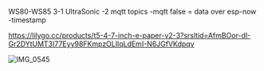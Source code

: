 WS80-WS85 3-1 UltraSonic
-2 mqtt topics
-mqtt false = data over esp-now
-timestamp

https://lilygo.cc/products/t5-4-7-inch-e-paper-v2-3?srsltid=AfmBOor-dI-Gr2DYtUMT3I77Eyy98FKmpzOLIlqLdEmI-N6JGfVKdpqv

![IMG_0545](https://github.com/user-attachments/assets/1b145534-2da1-49a8-a728-a46e29e27acd)
